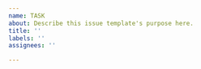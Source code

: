 ```yaml
---
name: TASK
about: Describe this issue template's purpose here.
title: ''
labels: ''
assignees: ''

---
```



